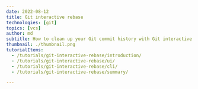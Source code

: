 ```yaml
---
date: 2022-08-12
title: Git interactive rebase
technologies: [git]
topics: [vcs]
author: md
subtitle: How to clean up your Git commit history with Git interactive rebase
thumbnail: ./thumbnail.png
tutorialItems:
  - /tutorials/git-interactive-rebase/introduction/
  - /tutorials/git-interactive-rebase/ui/
  - /tutorials/git-interactive-rebase/cli/
  - /tutorials/git-interactive-rebase/summary/

---
```

